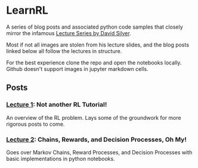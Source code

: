 # LearnRL
A series of blog posts and associated python code samples that closely mirror the infamous [Lecture Series by David Silver](https://www.youtube.com/watch?v=2pWv7GOvuf0&index=1&list=PLqYmG7hTraZDM-OYHWgPebj2MfCFzFObQ). 

Most if not all images are stolen from his lecture slides, and the blog posts linked below all follow the lectures in structure.

For the best experience clone the repo and open the notebooks locally. Github doesn't support images in jupyter markdown cells.


## Posts
### [Lecture 1](https://medium.com/@lgendrot/teaching-myself-reinforcement-learning-7b4157ee3b68): Not another RL Tutorial!
An overview of the RL problem. Lays some of the groundwork for more rigorous posts to come.


### [Lecture 2](https://medium.com/@lgendrot/teaching-myself-rl-eef155ef5e4a): Chains, Rewards, and Decision Processes, Oh My!
Goes over Markov Chains, Reward Processes, and Decision Processes with basic implementations in python notebooks.
